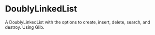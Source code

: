 # DoublyLinkedList
A DoublyLinkedList with the options to create, insert, delete, search, and destroy. Using Glib.

